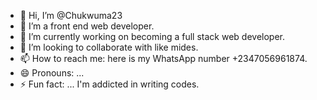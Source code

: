 - 👋 Hi, I’m @Chukwuma23
- 👀 I’m a front end web developer. 
- 🌱 I’m currently working on becoming a full stack web developer.
- 💞️ I’m looking to collaborate with like mides.
- 📫 How to reach me: here is my WhatsApp number  +2347056961874.
- 😄 Pronouns: ...
- ⚡ Fun fact: ... I'm addicted in writing codes.

<!---
Chukwuma23/Chukwuma23 is a ✨ special ✨ repository because its `README.md` (this file) appears on your GitHub profile.
You can click the Preview link to take a look at your changes.
--->
